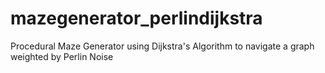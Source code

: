 # mazegenerator_perlindijkstra
Procedural Maze Generator using Dijkstra's Algorithm to navigate a graph weighted by Perlin Noise 
